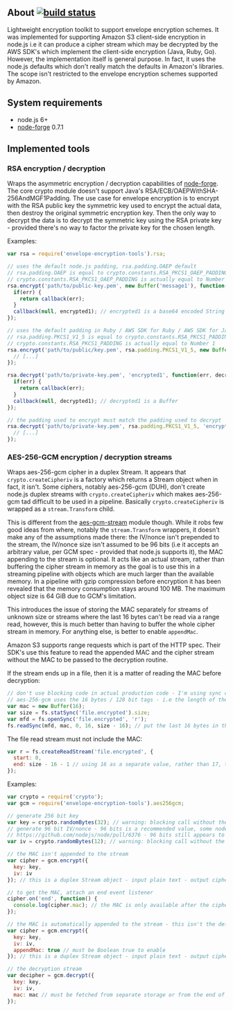 ## About [![build status](https://secure.travis-ci.org/SaltwaterC/envelope-encryption-tools.png?branch=master)](https://travis-ci.org/SaltwaterC/envelope-encryption-tools)

Lightweight encryption toolkit to support envelope encryption schemes. It was implemented for supporting Amazon S3 client-side encryption in node.js i.e it can produce a cipher stream which may be decrypted by the AWS SDK's which implement the client-side encryption (Java, Ruby, Go). However, the implementation itself is general purpose. In fact, it uses the node.js defaults which don't really match the defaults in Amazon's libraries. The scope isn't restricted to the envelope encryption schemes supported by Amazon.

## System requirements

 * node.js 6+
 * [node-forge](https://github.com/digitalbazaar/forge) 0.7.1

## Implemented tools

### RSA encryption / decryption

Wraps the asymmetric encryption / decryption capabilities of [node-forge](https://github.com/digitalbazaar/forge). The core crypto module doesn't support Java's RSA/ECB/OAEPWithSHA-256AndMGF1Padding. The use case for envelope encryption is to encrypt with the RSA public key the symmetric key used to encrypt the actual data, then destroy the original symmetric encryption key. Then the only way to decrypt the data is to decrypt the symmetric key using the RSA private key - provided there's no way to factor the private key for the chosen length.

Examples:

```javascript
var rsa = require('envelope-encryption-tools').rsa;

// uses the default node.js padding, rsa.padding.OAEP default
// rsa.padding.OAEP is equal to crypto.constants.RSA_PKCS1_OAEP_PADDING
// crypto.constants.RSA_PKCS1_OAEP_PADDING is actually equal to Number 4
rsa.encrypt('path/to/public-key.pem', new Buffer('message1'), function(err, encrypted1) {
  if(err) {
    return callback(err);
  }
  callback(null, encrypted1); // encrypted1 is a base64 encoded String
});

// uses the default padding in Ruby / AWS SDK for Ruby / AWS SDK for Java
// rsa.padding.PKCS1_V1_5 is equal to crypto.constants.RSA_PKCS1_PADDING
// crypto.constants.RSA_PKCS1_PADDING is actually equal to Number 1
rsa.encrypt('path/to/public/key.pem', rsa.padding.PKCS1_V1_5, new Buffer('message2'), function(err, encrypted) {
  // [...]
});

rsa.decrypt('path/to/private-key.pem', 'encrypted1', function(err, decrypted1) {
  if(err) {
    return callback(err);
  }
  callback(null, decrypted1); // decrypted1 is a Buffer
});

// the padding used to encrypt must match the padding used to decrypt
rsa.decrypt('path/to/private-key.pem', rsa.padding.PKCS1_V1_5, 'encrypted2', function(err, decrypted2) {
  // [...]
});
```

### AES-256-GCM encryption / decryption streams

Wraps aes-256-gcm cipher in a duplex Stream. It appears that `crypto.createCipheriv` is a factory which returns a Stream object when in fact, it isn't. Some ciphers, notably aes-256-gcm (DUH), don't create node.js duplex streams with `crypto.createCipheriv` which makes aes-256-gcm tad difficult to be used in a pipeline. Basically `crypto.createCipheriv` is wrapped as a `stream.Transform` child.

This is different from the [aes-gcm-stream](https://github.com/MattSurabian/aes-gcm-stream) module though. While it robs few good ideas from where, notably the `stream.Transform` wrappers, it doesn't make any of the assumptions made there: the IV/nonce isn't prepended to the stream, the IV/nonce size isn't assumed to be 96 bits (i.e it accepts an arbitrary value, per GCM spec - provided that node.js supports it), the MAC appending to the stream is optional. It acts like an actual stream, rather than buffering the cipher stream in memory as the goal is to use this in a streaming pipeline with objects which are much larger than the available memory. In a pipeline with gzip compression before encryption it has been revealed that the memory consumption stays around 100 MB. The maximum object size is 64 GiB due to GCM's limitation.

This introduces the issue of storing the MAC separately for streams of unknown size or streams where the last 16 bytes can't be read via a range read, however, this is much better than having to buffer the whole cipher stream in memory. For anything else, is better to enable `appendMac`.

Amazon S3 supports range requests which is part of the HTTP spec. Their SDK's use this feature to read the appended MAC and the cipher stream without the MAC to be passed to the decryption routine.

If the stream ends up in a file, then it is a matter of reading the MAC before decryption:

```javascript
// don't use blocking code in actual production code - I'm using sync calls for brevity
// aes-256-gcm uses the 16 bytes / 128 bit tags - i.e the length of the MAC
var mac = new Buffer(16);
var size = fs.statSync('file.encrypted').size;
var mfd = fs.openSync('file.encrypted', 'r');
fs.readSync(mfd, mac, 0, 16, size - 16); // put the last 16 bytes in the mac Buffer
```

The file read stream must not include the MAC:

```javascript
var r = fs.createReadStream('file.encrypted', {
  start: 0,
  end: size - 16 - 1 // using 16 as a separate value, rather than 17, to point out the MAC size
});
```

Examples:

```javascript
var crypto = require('crypto');
var gcm = require('envelope-encryption-tools').aes256gcm;

// generate 256 bit key
var key = crypto.randomBytes(32); // warning: blocking call without the second callback arg
// generate 96 bit IV/nonce - 96 bits is a recommended value, some node.js versions used to enforce this
// https://github.com/nodejs/node/pull/6376 - 96 bits still appears to be a minimum value in node.js
var iv = crypto.randomBytes(12); // warning: blocking call without the second callback arg

// the MAC isn't appended to the stream
var cipher = gcm.encrypt({
  key: key,
  iv: iv
}); // this is a duplex Stream object - input plain text - output cipher stream

// to get the MAC, attach an end event listener
cipher.on('end', function() {
  console.log(cipher.mac); // the MAC is only available after the cipher stream is finished
});

// the MAC is automatically appended to the stream - this isn't the default as the decryption isn't a trivial exercise
var cipher = gcm.encrypt({
  key: key,
  iv: iv,
  appendMac: true // must be Boolean true to enable
}); // this is a duplex Stream object - input plain text - output cipher stream + MAC

// the decryption stream
var decipher = gcm.decrypt({
  key: key,
  iv: iv,
  mac: mac // must be fetched from separate storage or from the end of the cipher stream if it was appended
});
```
